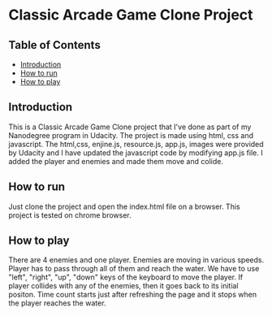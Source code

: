 # Classic Arcade Game Clone Project

## Table of Contents

* [Introduction](#introduction)
* [How to run](#how-to-run)
* [How to play](#how-to-play)

## Introduction

This is a Classic Arcade Game Clone project that I've done as part of my Nanodegree program in Udacity. The project is made using html, css and javascript. The html,css, enjine.js, resource.js, app.js, images were provided by Udacity and I have updated the javascript code by modifying app.js file. I added the player and enemies and made them move and colide.


## How to run

Just clone the project and open the index.html file on a browser. This project is tested on chrome browser. 


## How to play
There are 4 enemies and one player. Enemies are moving in various speeds. Player has to pass through all of them and reach the water. We have to use "left", "right", "up", "down" keys of the keyboard to move the player. If player collides with any of the enemies, then it goes back to its initial positon. Time count starts just after refreshing the page and it stops when the player reaches the water.